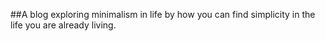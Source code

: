 ##A blog exploring minimalism in life by how you can find simplicity in the life you are already living.